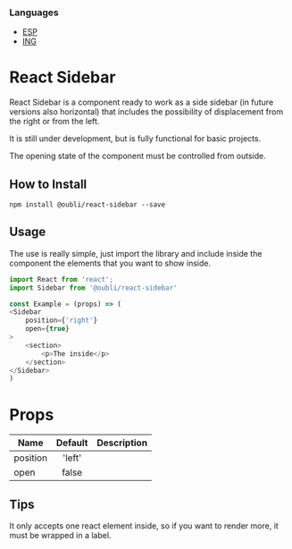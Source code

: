 ### Languages
* [ESP](./README_ES.md)
* [ING](./README.md)

# React Sidebar
React Sidebar is a component ready to work as a side sidebar (in future versions also horizontal) 
that includes the possibility of displacement from the right or from the left.

It is still under development, but is fully functional for basic projects.

The opening state of the component must be controlled from outside. 

## How to Install

```$xslt
npm install @oubli/react-sidebar --save
```

## Usage
The use is really simple, just import the library
and include inside the component the elements that you want to show inside.

```javascript
import React from 'react';
import Sidebar from '@oubli/react-sidebar'

const Example = (props) => (
<Sidebar
    position={'right'}
    open={true}
>
    <section>
        <p>The inside</p>
    </section>
</Sidebar>
)
```

# Props
| Name          | Default       | Description  |
| ------------- |:-------------:| ------------:|
| position           | 'left'          |  |
| open           | false      |  |

## Tips 
It only accepts one react element inside, 
so if you want to render more, it must be wrapped in a label.
